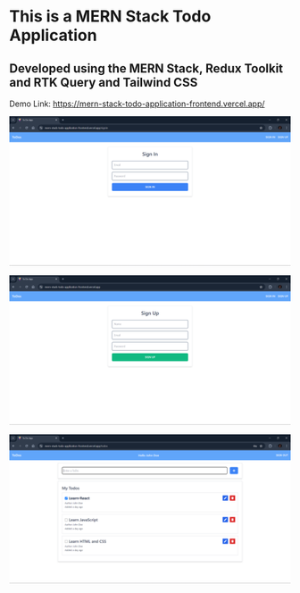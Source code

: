 # This is a MERN Stack Todo Application

## Developed using the MERN Stack, Redux Toolkit and RTK Query and Tailwind CSS

Demo Link: https://mern-stack-todo-application-frontend.vercel.app/

![Sign in Page](image.png)

![Sign up Page](image-1.png)

![Todos Page](image-2.png)